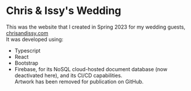 # Chris & Issy's Wedding
This was the website that I created in Spring 2023 for my wedding guests, [chrisandissy.com](https://chrisandissy.com/)  
It was developed using:
- Typescript
- React
- Bootstrap
- Firebase, for its NoSQL cloud-hosted document database (now deactivated here), and its CI/CD capabilities.  
Artwork has been removed for publication on GitHub.
